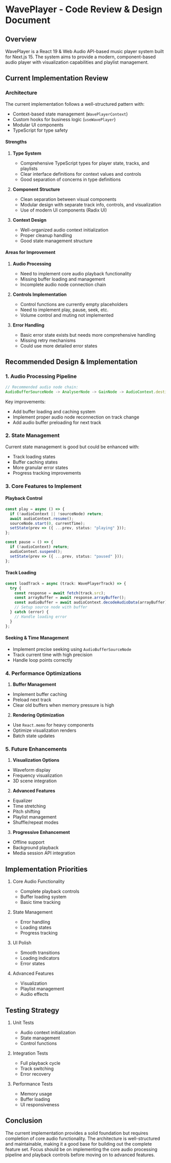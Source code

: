 # WavePlayer - Code Review & Design Document

## Overview

WavePlayer is a React 19 & Web Audio API-based music player system built for Next.js 15. The system aims to provide a modern, component-based audio player with visualization capabilities and playlist management.

## Current Implementation Review

### Architecture

The current implementation follows a well-structured pattern with:

- Context-based state management (`WavePlayerContext`)
- Custom hooks for business logic (`useWavePlayer`)
- Modular UI components
- TypeScript for type safety

#### Strengths

1. **Type System**
   - Comprehensive TypeScript types for player state, tracks, and playlists
   - Clear interface definitions for context values and controls
   - Good separation of concerns in type definitions

2. **Component Structure**
   - Clean separation between visual components
   - Modular design with separate track info, controls, and visualization
   - Use of modern UI components (Radix UI)

3. **Context Design**
   - Well-organized audio context initialization
   - Proper cleanup handling
   - Good state management structure

#### Areas for Improvement

1. **Audio Processing**
   - Need to implement core audio playback functionality
   - Missing buffer loading and management
   - Incomplete audio node connection chain

2. **Controls Implementation**
   - Control functions are currently empty placeholders
   - Need to implement play, pause, seek, etc.
   - Volume control and muting not implemented

3. **Error Handling**
   - Basic error state exists but needs more comprehensive handling
   - Missing retry mechanisms
   - Could use more detailed error states

## Recommended Design & Implementation

### 1. Audio Processing Pipeline

```typescript
// Recommended audio node chain:
AudioBufferSourceNode -> AnalyserNode -> GainNode -> AudioContext.destination
```

Key improvements:

- Add buffer loading and caching system
- Implement proper audio node reconnection on track change
- Add audio buffer preloading for next track

### 2. State Management

Current state management is good but could be enhanced with:

- Track loading states
- Buffer caching states
- More granular error states
- Progress tracking improvements

### 3. Core Features to Implement

#### Playback Control

```typescript
const play = async () => {
  if (!audioContext || !sourceNode) return;
  await audioContext.resume();
  sourceNode.start(0, currentTime);
  setState(prev => ({ ...prev, status: "playing" }));
};

const pause = () => {
  if (!audioContext) return;
  audioContext.suspend();
  setState(prev => ({ ...prev, status: "paused" }));
};
```

#### Track Loading

```typescript
const loadTrack = async (track: WavePlayerTrack) => {
  try {
    const response = await fetch(track.src);
    const arrayBuffer = await response.arrayBuffer();
    const audioBuffer = await audioContext.decodeAudioData(arrayBuffer);
    // Setup source node with buffer
  } catch (error) {
    // Handle loading error
  }
};
```

#### Seeking & Time Management

- Implement precise seeking using `AudioBufferSourceNode`
- Track current time with high precision
- Handle loop points correctly

### 4. Performance Optimizations

1. **Buffer Management**

- Implement buffer caching
- Preload next track
- Clear old buffers when memory pressure is high

2. **Rendering Optimization**

- Use `React.memo` for heavy components
- Optimize visualization renders
- Batch state updates

### 5. Future Enhancements

1. **Visualization Options**

- Waveform display
- Frequency visualization
- 3D scene integration

2. **Advanced Features**

- Equalizer
- Time stretching
- Pitch shifting
- Playlist management
- Shuffle/repeat modes

3. **Progressive Enhancement**

- Offline support
- Background playback
- Media session API integration

## Implementation Priorities

1. Core Audio Functionality
   - Complete playback controls
   - Buffer loading system
   - Basic time tracking

2. State Management
   - Error handling
   - Loading states
   - Progress tracking

3. UI Polish
   - Smooth transitions
   - Loading indicators
   - Error states

4. Advanced Features
   - Visualization
   - Playlist management
   - Audio effects

## Testing Strategy

1. Unit Tests
   - Audio context initialization
   - State management
   - Control functions

2. Integration Tests
   - Full playback cycle
   - Track switching
   - Error recovery

3. Performance Tests
   - Memory usage
   - Buffer loading
   - UI responsiveness

## Conclusion

The current implementation provides a solid foundation but requires completion of core audio functionality. The architecture is well-structured and maintainable, making it a good base for building out the complete feature set. Focus should be on implementing the core audio processing pipeline and playback controls before moving on to advanced features.
